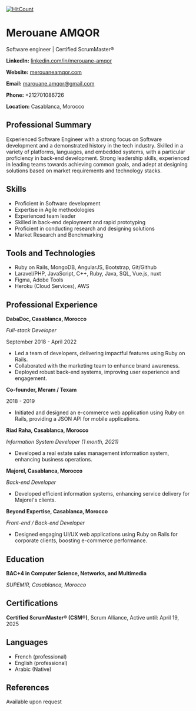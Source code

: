   [![HitCount](https://hits.dwyl.com/merouaneamqor/merouaneamqor.svg?style=flat-square)](http://hits.dwyl.com/merouaneamqor/merouaneamqor)

# Merouane AMQOR

Software engineer | Certified ScrumMaster®

**LinkedIn:** [linkedin.com/in/merouane-amqor](https://linkedin.com/in/merouane-amqor)

**Website:** [merouaneamqor.com](https://merouaneamqor.com)

**Email:** marouane.amqor@gmail.com

**Phone:** +212701086726

**Location:** Casablanca, Morocco

## Professional Summary
Experienced Software Engineer with a strong focus on Software development and a demonstrated history in the tech industry. Skilled in a variety of platforms, languages, and embedded systems, with a particular proficiency in back-end development. Strong leadership skills, experienced in leading teams towards achieving common goals, and adept at designing solutions based on market requirements and technology stacks.

## Skills
- Proficient in Software development
- Expertise in Agile methodologies
- Experienced team leader
- Skilled in back-end deployment and rapid prototyping
- Proficient in conducting research and designing solutions
- Market Research and Benchmarking

## Tools and Technologies
- Ruby on Rails, MongoDB, AngularJS, Bootstrap, Git/Github
- Laravel/PHP, JavaScript, C++, Ruby, Java, SQL, Vue.js, nuxt 
- Figma, Adobe Tools
- Heroku (Cloud Services), AWS

## Professional Experience
**DabaDoc, Casablanca, Morocco**

*Full-stack Developer*

September 2018 - April 2022
- Led a team of developers, delivering impactful features using Ruby on Rails.
- Collaborated with the marketing team to enhance brand awareness.
- Deployed robust back-end systems, improving user experience and engagement.

**Co-founder, Meram / Texam**

2018 - 2019
- Initiated and designed an e-commerce web application using Ruby on Rails, providing a JSON API for mobile applications.

**Riad Raha, Casablanca, Morocco**

*Information System Developer (1 month, 2021)*
- Developed a real estate sales management information system, enhancing business operations.

**Majorel, Casablanca, Morocco**

*Back-end Developer*
- Developed efficient information systems, enhancing service delivery for Majorel's clients.

**Beyond Expertise, Casablanca, Morocco**

*Front-end / Back-end Developer*
- Designed engaging UI/UX web applications using Ruby on Rails for corporate clients, boosting e-commerce performance.

## Education
**BAC+4 in Computer Science, Networks, and Multimedia**

*SUPEMIR, Casablanca, Morocco*

## Certifications
**Certified ScrumMaster® (CSM®)**, Scrum Alliance, Active until: April 19, 2025

## Languages
- French (professional)
- English (professional)
- Arabic (Native)

## References
Available upon request
